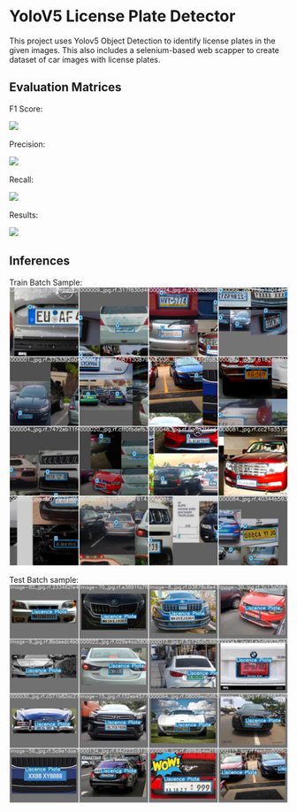 # YoloV5 License Plate Detector

This project uses Yolov5 Object Detection to identify license plates in the given images.
This also includes a selenium-based web scapper to create dataset of car images with license plates.

## Evaluation Matrices

F1 Score:

<image src="./Graphs/F1_curve.png" width=400/>

Precision:

<image src="./Graphs/P_curve.png" width=400/>

Recall:

<image src="./Graphs/R_curve.png" width=400/>

Results:

<image src="./Graphs/results.png" width=600/>

## Inferences

Train Batch Sample:
![Train](./Graphs/train_batch0.jpg)

Test Batch sample:
![test batch](./Graphs/test_batch0_labels.jpg)
